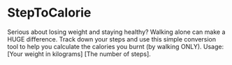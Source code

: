 # StepToCalorie
Serious about losing weight and staying healthy? Walking alone can make a HUGE difference. Track down your steps and use this simple conversion tool to help you calculate the calories you burnt (by walking ONLY). Usage: [Your weight in kilograms] [The number of steps].
